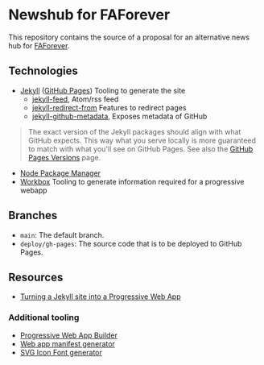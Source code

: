 # Newshub for FAForever

This repository contains the source of a proposal for an alternative news hub for [FAForever](https://faforever.com/).

## Technologies

- [Jekyll](https://jekyllrb.com/) ([GitHub Pages](https://pages.github.com/)) Tooling to generate the site
  - [jekyll-feed](https://github.com/jekyll/jekyll-feed), Atom/rss feed
  - [jekyll-redirect-from](https://github.com/jekyll/jekyll-redirect-from) Features to redirect pages
  - [jekyll-github-metadata](https://github.com/jekyll/github-metadata), Exposes metadata of GitHub

> The exact version of the Jekyll packages should align with what GitHub expects. This way what you serve locally is more guaranteed to match with what you'll see on GitHub Pages. See also the [GitHub Pages Versions](https://pages.github.com/versions/) page.

- [Node Package Manager](https://nodejs.org/en/download/package-manager)
- [Workbox](https://fredrickb.com/2019/07/25/turning-jekyll-site-into-a-progressive-web-app/) Tooling to generate information required for a progressive webapp

## Branches

- `main`: The default branch.
- `deploy/gh-pages`: The source code that is to be deployed to GitHub Pages.

## Resources

- [Turning a Jekyll site into a Progressive Web App](https://fredrickb.com/2019/07/25/turning-jekyll-site-into-a-progressive-web-app/)

### Additional tooling

- [Progressive Web App Builder](https://www.pwabuilder.com/)
- [Web app manifest generator](https://app-manifest.firebaseapp.com/)
- [SVG Icon Font generator](https://icomoon.io/app)
